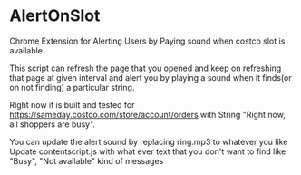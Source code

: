 # AlertOnSlot
Chrome Extension for Alerting Users by Paying sound when costco slot is available

This script can refresh the page that you opened and keep on refreshing that page at given interval and alert you by playing a sound when it finds(or on not finding) a particular string.

Right now it is built and tested for https://sameday.costco.com/store/account/orders with String "Right now, all shoppers are busy".

You can update the alert sound by replacing ring.mp3 to whatever you like
Update contentscript.js with what ever text that you don't want to find like "Busy", "Not available" kind of messages
